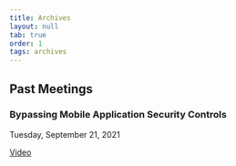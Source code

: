 ```yaml
---
title: Archives
layout: null 
tab: true
order: 1
tags: archives
---
```


## Past Meetings

### Bypassing Mobile Application Security Controls
Tuesday, September 21, 2021

[Video](https://drive.google.com/file/d/14cQhB4ik_wG1SVbERNYYT3tHvRoNBIxn/view?usp=sharing)